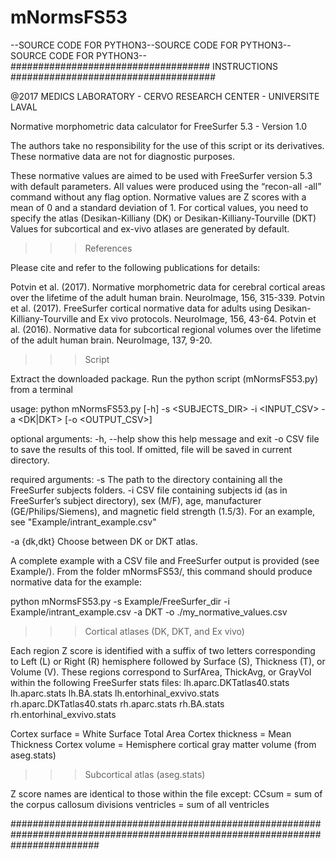 # mNormsFS53
--SOURCE CODE FOR PYTHON3--SOURCE CODE FOR PYTHON3--SOURCE CODE FOR PYTHON3--
#################################### INSTRUCTIONS #####################################

@2017 MEDICS LABORATORY - CERVO RESEARCH CENTER - UNIVERSITE LAVAL

Normative morphometric data calculator for FreeSurfer 5.3 - Version 1.0

The authors take no responsibility for the use of this script or its derivatives.
These normative data are not for diagnostic purposes.

These normative values are aimed to be used with FreeSurfer version 5.3 with default parameters.
All values were produced using the “recon-all -all” command without any flag option.
Normative values are Z scores with a mean of 0 and a standard deviation of 1.
For cortical values, you need to specify the atlas (Desikan-Killiany (DK) or Desikan-Killiany-Tourville (DKT)
Values for subcortical and ex-vivo atlases are generated by default.


>>> References

 Please cite and refer to the following publications for details:

 Potvin et al. (2017). Normative morphometric data for cerebral cortical areas over the lifetime of the adult human brain. NeuroImage, 156, 315-339.
 Potvin et al. (2017). FreeSurfer cortical normative data for adults using Desikan-Killiany-Tourville and Ex vivo protocols. NeuroImage, 156, 43-64.
 Potvin et al. (2016). Normative data for subcortical regional volumes over the lifetime of the adult human brain. NeuroImage, 137, 9-20.


>>> Script

 Extract the downloaded package. 
 Run the python script (mNormsFS53.py) from a terminal

 usage: python mNormsFS53.py [-h] -s <SUBJECTS_DIR> -i <INPUT_CSV> -a <DK|DKT> [-o <OUTPUT_CSV>]

 optional arguments:
   -h, --help       show this help message and exit
   -o               CSV file to save the results of this tool. If omitted, file
                    will be saved in current directory.
     
 required arguments:
   -s               The path to the directory containing all the FreeSurfer
                    subjects folders.
   -i               CSV file containing subjects id (as in FreeSurfer’s subject
                    directory), sex (M/F), age, manufacturer (GE/Philips/Siemens),
                    and magnetic field strength (1.5/3). 
                    For an example, see "Example/intrant_example.csv"

   -a {dk,dkt}      Choose between DK or DKT atlas.

 A complete example with a CSV file and FreeSurfer output is provided (see Example/). From the folder mNormsFS53/, this command should produce normative data for the example:

 python mNormsFS53.py -s Example/FreeSurfer_dir -i Example/intrant_example.csv -a DKT -o ./my_normative_values.csv


>>> Cortical atlases (DK, DKT, and Ex vivo)

 Each region Z score is identified with a suffix of two letters corresponding to Left (L) or Right (R) hemisphere followed by Surface (S),
 Thickness (T), or Volume (V). These regions correspond to SurfArea, ThickAvg, or GrayVol within the following FreeSurfer stats files:
 lh.aparc.DKTatlas40.stats
 lh.aparc.stats
 lh.BA.stats
 lh.entorhinal_exvivo.stats
 rh.aparc.DKTatlas40.stats
 rh.aparc.stats
 rh.BA.stats
 rh.entorhinal_exvivo.stats 

 Cortex surface = White Surface Total Area 
 Cortex thickness = Mean Thickness
 Cortex volume = Hemisphere cortical gray matter volume (from aseg.stats)


>>> Subcortical atlas (aseg.stats)

 Z score names are identical to those within the file except:
 CCsum = sum of the corpus callosum divisions
 ventricles = sum of all ventricles

################################################################################################################################
